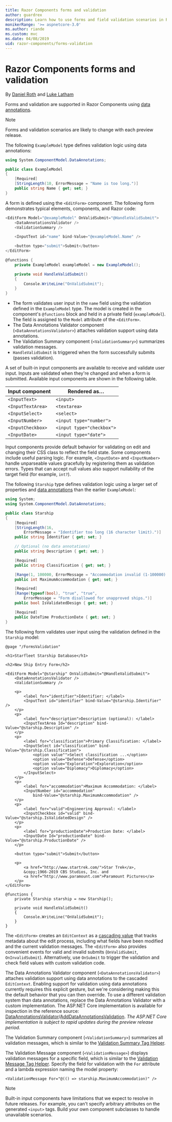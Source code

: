 ```yaml
---
title: Razor Components forms and validation
author: guardrex
description: Learn how to use forms and field validation scenarios in Razor Components.
monikerRange: '>= aspnetcore-3.0'
ms.author: riande
ms.custom: mvc
ms.date: 04/08/2019
uid: razor-components/forms-validation
---
```

# Razor Components forms and validation

By [Daniel Roth](https://github.com/danroth27) and [Luke Latham](https://github.com/guardrex)

Forms and validation are supported in Razor Components using [data annotations](xref:mvc/models/validation).

> [!NOTE]
> Forms and validation scenarios are likely to change with each preview release.

The following `ExampleModel` type defines validation logic using data annotations:

```csharp
using System.ComponentModel.DataAnnotations;

public class ExampleModel
{
    [Required]
    [StringLength(10, ErrorMessage = "Name is too long.")]
    public string Name { get; set; }
}
```

A form is defined using the `<EditForm>` component. The following form demonstrates typical elements, components, and Razor code:

```csharp
<EditForm Model="@exampleModel" OnValidSubmit="@HandleValidSubmit">
    <DataAnnotationsValidator />
    <ValidationSummary />

    <InputText id="name" bind-Value="@exampleModel.Name" />

    <button type="submit">Submit</button>
</EditForm>

@functions {
    private ExampleModel exampleModel = new ExampleModel();

    private void HandleValidSubmit()
    {
        Console.WriteLine("OnValidSubmit");
    }
}
```

* The form validates user input in the `name` field using the validation defined in the `ExampleModel` type. The model is created in the component's `@functions` block and held in a private field (`exampleModel`). The field is assigned to the `Model` attribute of the `<EditForm>`.
* The Data Annotations Validator component (`<DataAnnotationsValidator>`) attaches validation support using data annotations.
* The Validation Summary component (`<ValidationSummary>`) summarizes validation messages.
* `HandleValidSubmit` is triggered when the form successfully submits (passes validation).

A set of built-in input components are available to receive and validate user input. Inputs are validated when they're changed and when a form is submitted. Available input components are shown in the following table.

| Input component   | Rendered as&hellip;       |
| ----------------- | ------------------------- |
| `<InputText>`     | `<input>`                 |
| `<InputTextArea>` | `<textarea>`              |
| `<InputSelect>`   | `<select>`                |
| `<InputNumber>`   | `<input type="number">`   |
| `<InputCheckbox>` | `<input type="checkbox">` |
| `<InputDate>`     | `<input type="date">`     |

Input components provide default behavior for validating on edit and changing their CSS class to reflect the field state. Some components include useful parsing logic. For example, `<InputDate>` and `<InputNumber>` handle unparseable values gracefully by registering them as validation errors. Types that can accept null values also support nullability of the target field (for example, `int?`).

The following `Starship` type defines validation logic using a larger set of properties and [data annotations](xref:mvc/models/validation) than the earlier `ExampleModel`:

```csharp
using System;
using System.ComponentModel.DataAnnotations;

public class Starship
{
    [Required]
    [StringLength(16, 
        ErrorMessage = "Identifier too long (16 character limit).")]
    public string Identifier { get; set; }

    // Optional (no data annotations)
    public string Description { get; set; }

    [Required]
    public string Classification { get; set; }

    [Range(1, 100000, ErrorMessage = "Accommodation invalid (1-100000).")]
    public int MaximumAccommodation { get; set; }

    [Required]
    [Range(typeof(bool), "true", "true", 
        ErrorMessage = "Form disallowed for unapproved ships.")]
    public bool IsValidatedDesign { get; set; }

    [Required]
    public DateTime ProductionDate { get; set; }
}
```

The following form validates user input using the validation defined in the `Starship` model:

```cshtml
@page "/FormsValidation"

<h1>Starfleet Starship Database</h1>

<h2>New Ship Entry Form</h2>

<EditForm Model="@starship" OnValidSubmit="@HandleValidSubmit">
    <DataAnnotationsValidator />
    <ValidationSummary />

    <p>
        <label for="identifier">Identifier: </label>
        <InputText id="identifier" bind-Value="@starship.Identifier" />
    </p>
    <p>
        <label for="description">Description (optional): </label>
        <InputTextArea Id="description" bind-Value="@starship.Description" />
    </p>
    <p>
        <label for="classification">Primary Classification: </label>
        <InputSelect id="classification" bind-Value="@starship.Classification">
            <option value"">Select classification ...</option>
            <option value="Defense">Defense</option>
            <option value="Exploration">Exploration</option>
            <option value="Diplomacy">Diplomacy</option>
        </InputSelect>
    </p>
    <p>
        <label for="accommodation">Maximum Accommodation: </label>
        <InputNumber id="accommodation" 
            bind-Value="@starship.MaximumAccommodation" />
    </p>
    <p>
        <label for="valid">Engineering Approval: </label>
        <InputCheckbox id="valid" bind-Value="@starship.IsValidatedDesign" />
    </p>
    <p>
        <label for="productionDate">Production Date: </label>
        <InputDate Id="productionDate" bind-Value="@starship.ProductionDate" />
    </p>

    <button type="submit">Submit</button>

    <p>
        <a href="http://www.startrek.com/">Star Trek</a>, 
        &copy;1966-2019 CBS Studios, Inc. and 
        <a href="http://www.paramount.com">Paramount Pictures</a>
    </p>
</EditForm>

@functions {
    private Starship starship = new Starship();

    private void HandleValidSubmit()
    {
        Console.WriteLine("OnValidSubmit");
    }
}
```

The `<EditForm>` creates an `EditContext` as a [cascading value](xref:razor-components/components#cascading-values-and-parameters) that tracks metadata about the edit process, including what fields have been modified and the current validation messages. The `<EditForm>` also provides convenient events for valid and invalid submits (`OnValidSubmit`, `OnInvalidSubmit`). Alternatively, use `OnSubmit` to trigger the validation and check field values with custom validation code.

The Data Annotations Validator component (`<DataAnnotationsValidator>`) attaches validation support using data annotations to the cascaded `EditContext`. Enabling support for validation using data annotations currently requires this explicit gesture, but we're considering making this the default behavior that you can then override. To use a different validation system than data annotations, replace the Data Annotations Validator with a custom implementation. The ASP.NET Core implementation is available for inspection in the reference source: [DataAnnotationsValidator](https://github.com/aspnet/AspNetCore/blob/master/src/Components/Components/src/Forms/DataAnnotationsValidator.cs)/[AddDataAnnotationsValidation](https://github.com/aspnet/AspNetCore/blob/master/src/Components/Components/src/Forms/EditContextDataAnnotationsExtensions.cs). *The ASP.NET Core implementation is subject to rapid updates during the preview release period.*

The Validation Summary component (`<ValidationSummary>`) summarizes all validation messages, which is similar to the [Validation Summary Tag Helper](xref:mvc/views/working-with-forms#the-validation-summary-tag-helper).

The Validation Message component (`<ValidationMessage>`) displays validation messages for a specific field, which is similar to the [Validation Message Tag Helper](xref:mvc/views/working-with-forms#the-validation-message-tag-helper). Specify the field for validation with the `For` attribute and a lambda expression naming the model property:

```cshtml
<ValidationMessage For="@(() => starship.MaximumAccommodation)" />
```

> [!NOTE]
> Built-in input components have limitations that we expect to resolve in future releases. For example, you can't specify arbitrary attributes on the generated `<input>` tags. Build your own component subclasses to handle unavailable scenarios.
